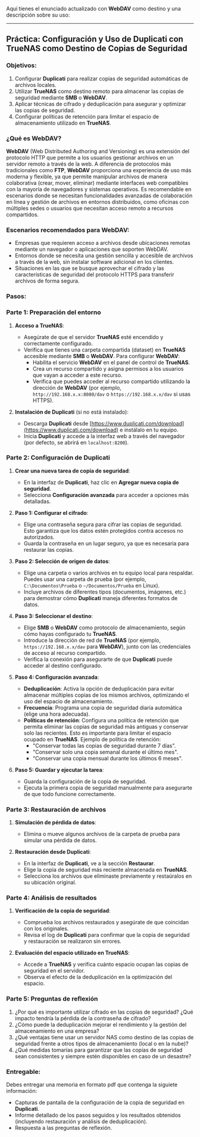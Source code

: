 Aquí tienes el enunciado actualizado con **WebDAV** como destino y una descripción sobre su uso:

---

## Práctica: Configuración y Uso de Duplicati con TrueNAS como Destino de Copias de Seguridad

### Objetivos:
1. Configurar **Duplicati** para realizar copias de seguridad automáticas de archivos locales.
2. Utilizar **TrueNAS** como destino remoto para almacenar las copias de seguridad mediante **SMB** o **WebDAV**.
3. Aplicar técnicas de cifrado y deduplicación para asegurar y optimizar las copias de seguridad.
4. Configurar políticas de retención para limitar el espacio de almacenamiento utilizado en **TrueNAS**.


### ¿Qué es WebDAV?
**WebDAV** (Web Distributed Authoring and Versioning) es una extensión del protocolo HTTP que permite a los usuarios gestionar archivos en un servidor remoto a través de la web. A diferencia de protocolos más tradicionales como **FTP**, **WebDAV** proporciona una experiencia de uso más moderna y flexible, ya que permite manipular archivos de manera colaborativa (crear, mover, eliminar) mediante interfaces web compatibles con la mayoría de navegadores y sistemas operativos. Es recomendable en escenarios donde se necesitan funcionalidades avanzadas de colaboración en línea y gestión de archivos en entornos distribuidos, como oficinas con múltiples sedes o usuarios que necesitan acceso remoto a recursos compartidos.

### Escenarios recomendados para WebDAV:
- Empresas que requieren acceso a archivos desde ubicaciones remotas mediante un navegador o aplicaciones que soporten WebDAV.
- Entornos donde se necesita una gestión sencilla y accesible de archivos a través de la web, sin instalar software adicional en los clientes.
- Situaciones en las que se busque aprovechar el cifrado y las características de seguridad del protocolo HTTPS para transferir archivos de forma segura.

### Pasos:

### Parte 1: Preparación del entorno

1. **Acceso a TrueNAS**:
   - Asegúrate de que el servidor **TrueNAS** esté encendido y correctamente configurado.
   - Verifica que tienes una carpeta compartida (dataset) en **TrueNAS** accesible mediante **SMB** o **WebDAV**. Para configurar **WebDAV**:
     - Habilita el servicio **WebDAV** en el panel de control de **TrueNAS**.
     - Crea un recurso compartido y asigna permisos a los usuarios que vayan a acceder a este recurso.
     - Verifica que puedes acceder al recurso compartido utilizando la dirección de **WebDAV** (por ejemplo, `http://192.168.x.x:8080/dav` o `https://192.168.x.x/dav` si usas HTTPS).

2. **Instalación de Duplicati** (si no está instalado):
   - Descarga **Duplicati** desde [https://www.duplicati.com/download](https://www.duplicati.com/download) e instálalo en tu equipo.
   - Inicia **Duplicati** y accede a la interfaz web a través del navegador (por defecto, se abrirá en `localhost:8200`).

### Parte 2: Configuración de Duplicati

1. **Crear una nueva tarea de copia de seguridad**:
   - En la interfaz de **Duplicati**, haz clic en **Agregar nueva copia de seguridad**.
   - Selecciona **Configuración avanzada** para acceder a opciones más detalladas.

2. **Paso 1: Configurar el cifrado**:
   - Elige una contraseña segura para cifrar las copias de seguridad. Esto garantiza que los datos estén protegidos contra accesos no autorizados.
   - Guarda la contraseña en un lugar seguro, ya que es necesaria para restaurar las copias.

3. **Paso 2: Selección de origen de datos**:
   - Elige una carpeta o varios archivos en tu equipo local para respaldar. Puedes usar una carpeta de prueba (por ejemplo, `C:\Documentos\Prueba` o `~/Documentos/Prueba` en Linux).
   - Incluye archivos de diferentes tipos (documentos, imágenes, etc.) para demostrar cómo **Duplicati** maneja diferentes formatos de datos.

4. **Paso 3: Seleccionar el destino**:
   - Elige **SMB** o **WebDAV** como protocolo de almacenamiento, según cómo hayas configurado tu **TrueNAS**.
   - Introduce la dirección de red de **TrueNAS** (por ejemplo, `https://192.168.x.x/dav` para **WebDAV**), junto con las credenciales de acceso al recurso compartido.
   - Verifica la conexión para asegurarte de que **Duplicati** puede acceder al destino configurado.

5. **Paso 4: Configuración avanzada**:
   - **Deduplicación**: Activa la opción de deduplicación para evitar almacenar múltiples copias de los mismos archivos, optimizando el uso del espacio de almacenamiento.
   - **Frecuencia**: Programa una copia de seguridad diaria automática (elige una hora adecuada).
   - **Políticas de retención**: Configura una política de retención que permita eliminar las copias de seguridad más antiguas y conservar solo las recientes. Esto es importante para limitar el espacio ocupado en **TrueNAS**. Ejemplo de política de retención:
     - "Conservar todas las copias de seguridad durante 7 días".
     - "Conservar solo una copia semanal durante el último mes".
     - "Conservar una copia mensual durante los últimos 6 meses".

6. **Paso 5: Guardar y ejecutar la tarea**:
   - Guarda la configuración de la copia de seguridad.
   - Ejecuta la primera copia de seguridad manualmente para asegurarte de que todo funcione correctamente.

### Parte 3: Restauración de archivos

1. **Simulación de pérdida de datos**:
   - Elimina o mueve algunos archivos de la carpeta de prueba para simular una pérdida de datos.
   
2. **Restauración desde Duplicati**:
   - En la interfaz de **Duplicati**, ve a la sección **Restaurar**.
   - Elige la copia de seguridad más reciente almacenada en **TrueNAS**.
   - Selecciona los archivos que eliminaste previamente y restaúralos en su ubicación original.

### Parte 4: Análisis de resultados

1. **Verificación de la copia de seguridad**:
   - Comprueba los archivos restaurados y asegúrate de que coincidan con los originales.
   - Revisa el log de **Duplicati** para confirmar que la copia de seguridad y restauración se realizaron sin errores.

2. **Evaluación del espacio utilizado en TrueNAS**:
   - Accede a **TrueNAS** y verifica cuánto espacio ocupan las copias de seguridad en el servidor.
   - Observa el efecto de la deduplicación en la optimización del espacio.

### Parte 5: Preguntas de reflexión

1. ¿Por qué es importante utilizar cifrado en las copias de seguridad? ¿Qué impacto tendría la pérdida de la contraseña de cifrado?
2. ¿Cómo puede la deduplicación mejorar el rendimiento y la gestión del almacenamiento en una empresa?
3. ¿Qué ventajas tiene usar un servidor NAS como destino de las copias de seguridad frente a otros tipos de almacenamiento (local o en la nube)?
4. ¿Qué medidas tomarías para garantizar que las copias de seguridad sean consistentes y siempre estén disponibles en caso de un desastre?

### Entregable:

Debes entregar una memoria en formato pdf que contenga la siguiete información:

- Capturas de pantalla de la configuración de la copia de seguridad en **Duplicati**.
- Informe detallado de los pasos seguidos y los resultados obtenidos (incluyendo restauración y análisis de deduplicación).
- Respuesta a las preguntas de reflexión.

